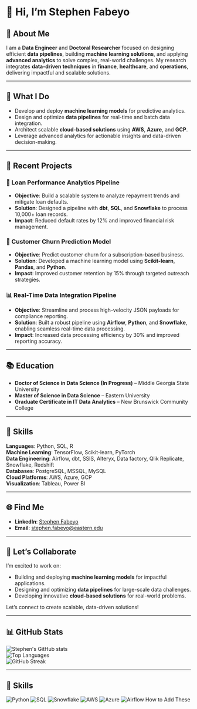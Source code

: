 # 👋 Hi, I’m Stephen Fabeyo  

## 🔬 About Me  
I am a **Data Engineer** and **Doctoral Researcher** focused on designing efficient **data pipelines**, building **machine learning solutions**, and applying **advanced analytics** to solve complex, real-world challenges. My research integrates **data-driven techniques** in **finance**, **healthcare**, and **operations**, delivering impactful and scalable solutions.

---

## 🚀 What I Do  
- Develop and deploy **machine learning models** for predictive analytics.  
- Design and optimize **data pipelines** for real-time and batch data integration.  
- Architect scalable **cloud-based solutions** using **AWS**, **Azure**, and **GCP**.  
- Leverage advanced analytics for actionable insights and data-driven decision-making.  

---

## 🌟 Recent Projects  

### 🔄 Loan Performance Analytics Pipeline  
- **Objective**: Build a scalable system to analyze repayment trends and mitigate loan defaults.  
- **Solution**: Designed a pipeline with **dbt**, **SQL**, and **Snowflake** to process 10,000+ loan records.  
- **Impact**: Reduced default rates by 12% and improved financial risk management.

### 🤖 Customer Churn Prediction Model  
- **Objective**: Predict customer churn for a subscription-based business.  
- **Solution**: Developed a machine learning model using **Scikit-learn**, **Pandas**, and **Python**.  
- **Impact**: Improved customer retention by 15% through targeted outreach strategies.

### 📊 Real-Time Data Integration Pipeline  
- **Objective**: Streamline and process high-velocity JSON payloads for compliance reporting.  
- **Solution**: Built a robust pipeline using **Airflow**, **Python**, and **Snowflake**, enabling seamless real-time data processing.  
- **Impact**: Increased data processing efficiency by 30% and improved reporting accuracy.

---

## 📚 Education  
- **Doctor of Science in Data Science (In Progress)** – Middle Georgia State University  
- **Master of Science in Data Science** – Eastern University  
- **Graduate Certificate in IT Data Analytics** – New Brunswick Community College  

---

## 🔧 Skills  

**Languages**: Python, SQL, R  
**Machine Learning**: TensorFlow, Scikit-learn, PyTorch  
**Data Engineering**: Airflow, dbt, SSIS, Alteryx, Data factory, Qlik Replicate, Snowflake, Redshift  
**Databases**: PostgreSQL, MSSQL, MySQL  
**Cloud Platforms**: AWS, Azure, GCP  
**Visualization**: Tableau, Power BI  

---

## 🌐 Find Me  

- **LinkedIn**: [Stephen Fabeyo](https://www.linkedin.com/in/stephenfabeyo)  
- **Email**: [stephen.fabeyo@eastern.edu](mailto:stephen.fabeyo@eastern.edu)  

---

## 💬 Let’s Collaborate  

I’m excited to work on:  
- Building and deploying **machine learning models** for impactful applications.  
- Designing and optimizing **data pipelines** for large-scale data challenges.  
- Developing innovative **cloud-based solutions** for real-world problems.  

Let’s connect to create scalable, data-driven solutions!

---

## 📊 GitHub Stats  

![Stephen's GitHub stats](https://github-readme-stats.vercel.app/api?username=stevefabz&show_icons=true&theme=radical)  
![Top Languages](https://github-readme-stats.vercel.app/api/top-langs/?username=stevefabz&layout=compact&theme=radical)  
![GitHub Streak](https://github-readme-streak-stats.herokuapp.com/?user=stevefabz&theme=radical)

---

## 🔧 Skills  

![Python](https://img.shields.io/badge/Python-3670A0?style=for-the-badge&logo=python&logoColor=ffdd54)
![SQL](https://img.shields.io/badge/SQL-025E8C?style=for-the-badge&logo=sqlite&logoColor=white)
![Snowflake](https://img.shields.io/badge/Snowflake-29B3E6?style=for-the-badge&logo=snowflake&logoColor=white)
![AWS](https://img.shields.io/badge/AWS-FF9900?style=for-the-badge&logo=amazonaws&logoColor=white)
![Azure](https://img.shields.io/badge/Azure-0078D7?style=for-the-badge&logo=microsoftazure&logoColor=white)
![Airflow](https://img.shields.io/badge/Airflow-017CEE?style=for-the-badge&logo=apacheairflow&logoColor=white)
How to Add These
